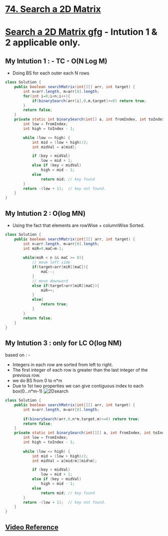 # **[74. Search a 2D Matrix](https://leetcode.com/problems/search-a-2d-matrix/)**
# **[Search a 2D Matrix gfg](https://www.geeksforgeeks.org/search-in-row-wise-and-column-wise-sorted-matrix/)** - Intution 1 & 2 applicable only.
## My Intution 1 : - TC -  O(N Log M)
- Doing BS for each outer each N rows
```java
class Solution {
    public boolean searchMatrix(int[][] arr, int target) {
        int n=arr.length, m=arr[0].length;
        for(int i=0;i<n;i++){
            if(binarySearch(arr[i],0,m,target)>=0) return true;
        }
        return false;
    }
    private static int binarySearch(int[] a, int fromIndex, int toIndex, int key) {
        int low = fromIndex;
        int high = toIndex - 1;

        while (low <= high) {
            int mid = (low + high)/2;
            int midVal = a[mid];

            if (key > midVal)
                low = mid + 1;
            else if (key < midVal)
                high = mid - 1;
            else
                return mid; // key found
        }
        return -(low + 1);  // key not found.
    }
}
```
## My Intution 2 : O(log MN)
- Using the fact that elements are rowWise + columnWise Sorted.
```java
class Solution {
    public boolean searchMatrix(int[][] arr, int target) {
        int n=arr.length, m=arr[0].length;
        int miR=0,maC=m-1;
        
        while(miR < n && maC >= 0){
            // move left side
            if(target<arr[miR][maC]){
                maC--;
            }
            // move downward
            else if(target>arr[miR][maC]){
                miR++;
            }
            else{
                return true;
            }
        }
        return false;
    }
}
```
## My Intution 3 : **only for LC** O(log NM)
based on : -
- Integers in each row are sorted from left to right.
- The first integer of each row is greater than the last integer of the previous row.
- we do BS from 0 to n*m
- Due to 1st two properties we can give contiguous index to each box(0...n*m-1)
![2Dsearch](https://user-images.githubusercontent.com/71629248/124802453-9cd05a00-df75-11eb-9856-8ecaa86d4e99.png)

```java
class Solution {
    public boolean searchMatrix(int[][] arr, int target) {
        int n=arr.length, m=arr[0].length;
        
        if(binarySearch(arr,0,n*m,target,m)>=0) return true;
        return false;
    }
    private static int binarySearch(int[][] a, int fromIndex, int toIndex, int key, int m) {
        int low = fromIndex;
        int high = toIndex - 1;
        
        while (low <= high) {
            int mid = (low + high)/2;
            int midVal = a[mid/m][mid%m];

            if (key > midVal)
                low = mid + 1;
            else if (key < midVal)
                high = mid - 1;
            else
                return mid; // key found
        }
        return -(low + 1);  // key not found.
    }
}
```
## **[Video Reference](https://youtu.be/ZYpYur0znng)**
